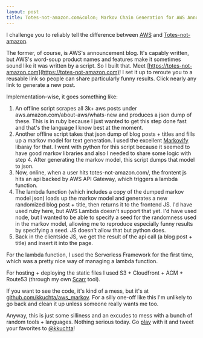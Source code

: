 ```yaml
---
layout: post
title: Totes-not-amazon.com&colon; Markov Chain Generation for AWS Announcements
---
```


I challenge you to reliably tell the difference between [AWS](https://aws.amazon.com/about-aws/whats-new/2018/07/amazon-ec2-nitro-system-based-instances-now-support-faster-ebs-optimized-performance/?fc=p_2) and [Totes-not-amazon](https://totes-not-amazon.com/).

<!--break-->

The former, of course, is AWS's announcement blog.  It's capably written, but AWS's word-soup product names and features make it sometimes sound like it was written by a script.  So I built that.  Meet [https://totes-not-amazon.com](https://totes-not-amazon.com)!  I set it up to reroute you to a reusable link so people can share particularly funny results.  Click nearly any link to generate a new post.

Implementation-wise, it goes something like:

1. An offline script scrapes all 3k+ aws posts under aws.amazon.com/about-aws/whats-new and produces a json dump of these.  This is in ruby because I just wanted to get this step done fast and that's the language I know best at the moment.
2. Another offline script takes that json dump of blog posts + titles and fills up a markov model for text generation.  I used the excellent [Markovify](https://github.com/jsvine/markovify) libaray for that.  I went with python for this script because it seemed to have good markov libraries and also I needed to share some logic with step 4.  After generating the markov model, this script dumps that model to json.
3. Now, online, when a user hits totes-not-amazon.com/, the frontent js hits an api backed by AWS API Gateway, which triggers a lambda function.
4. The lambda function (which includes a copy of the dumped markov model json) loads up the markov model and generates a new randomized blog post + title, then returns it to the frontend JS.  I'd have used ruby here, but AWS Lambda doesn't support that yet.  I'd have used node, but I wanted to be able to specify a seed for the randomness used in the markov model, allowing me to reproduce especially funny results by specifying a seed.  JS doesn't allow that but python does.
5. Back in the clientside JS, we get the result of the api call (a blog post + title) and insert it into the page.

For the lambda function, I used the Serverless Framework for the first time, which was a pretty nice way of managing a lambda function.

For hosting + deploying the static files I used S3 + Cloudfront + ACM + Route53 (through my own [Scarr](http://kevinkuchta.com/_site/2018/06/scarr/) tool).

If you want to see the code, it's kind of a mess, but it's at [github.com/kkuchta/aws_markov](https://github.com/kkuchta/aws_markov).  For a silly one-off like this I'm unlikely to go back and clean it up unless someone really wants me too.

Anyway, this is just some silliness and an excudes to mess with a bunch of random tools + languages.  Nothing serious today.  Go [play](https://totes-not-amazon.com) with it and tweet your favorites to [@kkuchta](https://twitter.com/kkuchta)!
